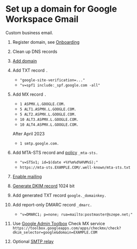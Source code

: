 # Set up a domain for Google Workspace Gmail

Custom business email.

1. Register domain, see [Onboarding](/Onboarding.md)
1. Clean up DNS records
1. [Add domain](https://admin.google.com/ac/domains/manage)
1. Add TXT record `.`
    - `"google-site-verification=..."`
    - `"v=spf1 include:_spf.google.com -all"`
1. Add MX record `.`
    - `1 ASPMX.L.GOOGLE.COM.`
    - `5 ALT1.ASPMX.L.GOOGLE.COM.`
    - `5 ALT2.ASPMX.L.GOOGLE.COM.`
    - `10 ALT3.ASPMX.L.GOOGLE.COM.`
    - `10 ALT4.ASPMX.L.GOOGLE.COM.`

    After April 2023
    - `1 smtp.google.com.`
1. Add MTA-STS record and [policy](https://support.google.com/a/answer/9276511) `_mta-sts.`
    - `"v=STSv1; id=$(date +%Y%m%d%H%M%S);"`
    - `https://mta-sts.EXAMPLE.COM/.well-known/mta-sts.txt`
1. [Enable mailing](https://admin.google.com/ac/domains/manage)
1. [Generate DKIM record](https://admin.google.com/ac/apps/gmail/authenticateemail)
    1024 bit
1. Add generated TXT record `google._domainkey.`
1. Add report-only DMARC record `_dmarc.`
    - `"v=DMARC1; p=none; rua=mailto:postmaster@szepe.net;"`
1. Use [Google Admin Toolbox](https://toolbox.googleapps.com/apps/checkmx/) Check MX service
    `https://toolbox.googleapps.com/apps/checkmx/check?dkim_selector=google&domain=EXAMPLE.COM`
1. Optional [SMTP relay](https://admin.google.com/ac/apps/gmail/routing)
